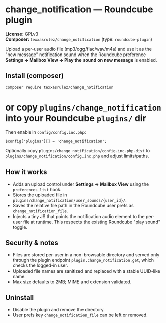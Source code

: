 # change_notification — Roundcube plugin

**License:** GPLv3  
**Composer:** `texxasrulez/change_notification` (type: `roundcube-plugin`)

Upload a per-user audio file (mp3/ogg/flac/wav/m4a) and use it as the
"new message" notification sound when the Roundcube preference
**Settings → Mailbox View → Play the sound on new message** is enabled.

## Install (composer)
```
composer require texxasrulez/change_notification
```

# or copy `plugins/change_notification` into your Roundcube `plugins/` dir
Then enable in `config/config.inc.php`:
```
$config['plugins'][] = 'change_notification';
```

Optionally copy `plugins/change_notification/config.inc.php.dist` to
`plugins/change_notification/config.inc.php` and adjust limits/paths.

## How it works
- Adds an upload control under **Settings → Mailbox View** using the
  `preferences_list` hook.
- Stores the uploaded file in `plugins/change_notification/user_sounds/{user_id}/`.
- Saves the relative file path in the Roundcube user prefs as `change_notification_file`.
- Injects a tiny JS that points the notification audio element to the per-user
  file at runtime. This respects the existing Roundcube "play sound" toggle.

## Security & notes
- Files are stored per-user in a non-browsable directory and served only through
  the plugin endpoint `plugin.change_notification.get`, which checks the logged-in user.
- Uploaded file names are sanitized and replaced with a stable UUID-like name.
- Max size defaults to 2MB; MIME and extension validated.

## Uninstall
- Disable the plugin and remove the directory.
- User prefs key `change_notification_file` can be left or removed.
